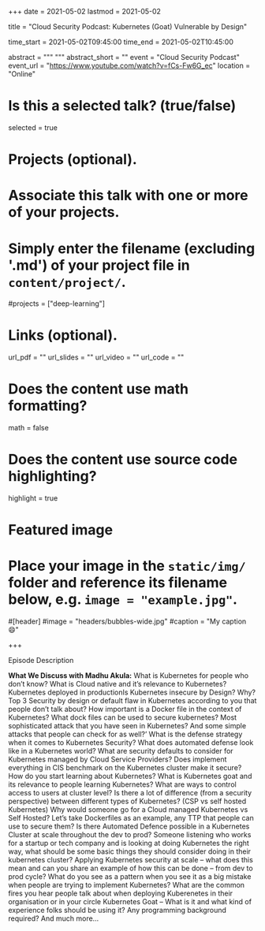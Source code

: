 +++
date = 2021-05-02
lastmod = 2021-05-02

title = "Cloud Security Podcast: Kubernetes (Goat) Vulnerable by Design"

time_start = 2021-05-02T09:45:00
time_end = 2021-05-02T10:45:00

abstract = """
"""
abstract_short = ""
event = "Cloud Security Podcast"
event_url = "https://www.youtube.com/watch?v=fCs-Fw6G_ec"
location = "Online"

# Is this a selected talk? (true/false)
selected = true

# Projects (optional).
#   Associate this talk with one or more of your projects.
#   Simply enter the filename (excluding '.md') of your project file in `content/project/`.
#projects = ["deep-learning"]

# Links (optional).
url_pdf = ""
url_slides = ""
url_video = ""
url_code = ""

# Does the content use math formatting?
math = false

# Does the content use source code highlighting?
highlight = true

# Featured image
# Place your image in the `static/img/` folder and reference its filename below, e.g. `image = "example.jpg"`.

#[header]
#image = "headers/bubbles-wide.jpg"
#caption = "My caption :smile:"

+++

Episode Description

**What We Discuss with Madhu Akula:**
What is Kubernetes for people who don’t know? 
What is Cloud native and it’s relevance to Kubernetes? 
Kubernetes deployed in productionIs Kubernetes insecure by Design? Why?
Top 3 Security by design or default flaw in Kubernetes according to you that people don’t talk about?
How important is a Docker file in the context of Kubernetes?
What dock files can be used to secure kubernetes?
Most sophisticated attack that you have seen in Kubernetes? And some simple attacks that people can check for as well?’
What is the defense strategy when it comes to Kubernetes Security? What does automated defense look like in a Kubernetes world?
What are security defaults to consider for Kubernetes managed by Cloud Service Providers?
Does implement everything in CIS benchmark on the Kubernetes cluster make it secure?
How do you start learning about Kubernetes?
What is Kubernetes goat and its relevance to people learning Kubernetes?
What are ways to control access to users at cluster level?
Is there a lot of difference (from a security perspective) between different types of Kubernetes? (CSP vs self hosted Kubernetes)
Why would someone go for a Cloud managed Kubernetes vs Self Hosted?
Let’s take Dockerfiles as an example, any TTP that people can use to secure them?
Is there Automated Defence possible in a Kubernetes Cluster at scale throughout the dev to prod?
Someone listening who works for a startup or tech company and is looking at doing Kubernetes the right way, what should be some basic things they should consider doing in their kubernetes cluster?
Applying Kubernetes security at scale – what does this mean and can you share an example of how this can be done – from dev to prod cycle?
What do you see as a pattern when you see it as a big mistake when people are trying to implement Kubernetes?
What are the common fires you hear people talk about when deploying Kuberenetes in their organisation or in your circle
Kubernetes Goat – What is it and what kind of experience folks should be using it? Any programming background required?
And much more…